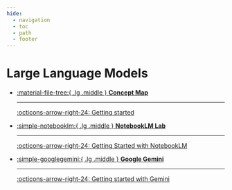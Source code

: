 ```yaml
---
hide:
  - navigation
  - toc
  - path
  - footer
---
```


# Large Language Models


<div class="grid cards" markdown>

-   [:material-file-tree:{ .lg .middle } __Concept Map__](#)

    ---

    [:octicons-arrow-right-24: Getting started](#)


-   [:simple-notebooklm:{ .lg .middle } __NotebookLM Lab__](#)

    ---

    [:octicons-arrow-right-24: Getting Started with NotebookLM](#)


-   [:simple-googlegemini:{ .lg .middle } __Google Gemini__](#)

    ---

    [:octicons-arrow-right-24: Getting started with Gemini](#)


</div>